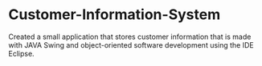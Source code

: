 # Customer-Information-System
Created a small application that stores customer information that is made with JAVA Swing and object-oriented software development using the IDE Eclipse.
